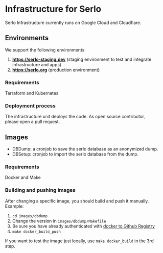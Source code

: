 # Infrastructure for Serlo

Serlo Infrastructure currently runs on Google Cloud and Cloudflare.

## Environments

We support the following environments:

1. **https://serlo-staging.dev** (staging environment to test and integrate infrastructure and apps)
2. **https://serlo.org** (production environment)

### Requirements

Terraform and Kubernetes

### Deployment process

The infrastructure unit deploys the code. As open source contributor, please open a pull request.

## Images

- DBDump: a cronjob to save the serlo database as an anonymized dump.
- DBSetup: cronjob to import the serlo database from the dump.

### Requirements

Docker and Make

### Building and pushing images

After changing a specific image, you should build and push it manually.  
Example:

1. `cd images/dbdump`
2. Change the version in `images/dbdump/Makefile`
3. Be sure you have already authenticated with [docker to Github Registry](https://docs.github.com/en/packages/working-with-a-github-packages-registry/working-with-the-container-registry#authenticating-with-a-personal-access-token-classic)
4. `make docker_build_push`

If you want to test the image just locally, use `make docker_build` in the 3rd step.
